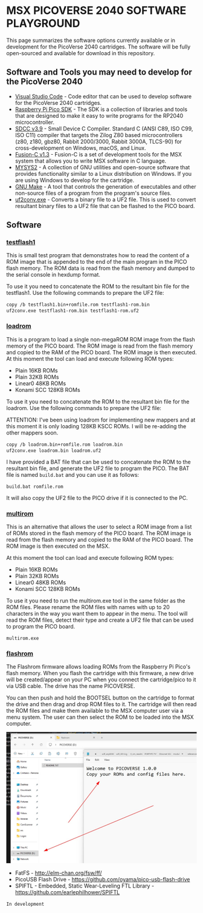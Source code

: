 # MSX PICOVERSE 2040 SOFTWARE PLAYGROUND

This page summarizes the software options currently available or in development for the PicoVerse 2040 cartridges. The software will be fully open-sourced and available for download in this repository.

## Software and Tools you may need to develop for the PicoVerse 2040

* [Visual Studio Code]( https://code.visualstudio.com/) - Code editor that can be used to develop software for the PicoVerse 2040 cartridges.
* [Raspberry Pi Pico SDK](https://github.com/raspberrypi/pico-sdk) - The SDK is a collection of libraries and tools that are designed to make it easy to write programs for the RP2040 microcontroller.  
* [SDCC v3.9](http://sdcc.sourceforge.net/) - Small Device C Compiler. Standard C (ANSI C89, ISO C99, ISO C11) compiler that targets the Zilog Z80 based microcontrollers (z80, z180, gbz80, Rabbit 2000/3000, Rabbit 3000A, TLCS-90) for cross-development on Windows, macOS, and Linux. 
* [Fusion-C v1.3](https://github.com/ericb59/FUSION-C-1.3) - Fusion-C is a set of development tools for the MSX system that allows you to write MSX software in C language.
* [MYSYS2](https://www.msys2.org/) - A collection of GNU utilities and open-source software that provides functionality similar to a Linux distribution on Windows. If you are using Windows to develop for the cartridge.
* [GNU Make](https://www.gnu.org/software/make/) - A tool that controls the generation of executables and other non-source files of a program from the program's source files.
* [uf2conv.exe](https://github.com/microsoft/uf2/) - Converts a binary file to a UF2 file. This is used to convert resultant binary files to a UF2 file that can be flashed to the PICO board. 

## Software

### [testflash1](testflash1/)

This is small test program that demonstrates how to read the content of a ROM image that is appended to the end of the main program in the PICO flash memory. The ROM data is read from the flash memory and dumped to the serial console in hexdump format.

To use it you need to concatenate the ROM to the resultant bin file for the testflash1. Use the following commands to prepare the UF2 file:

```
copy /b testflash1.bin+romfile.rom testflash1-rom.bin
uf2conv.exe testflash1-rom.bin testflash1-rom.uf2
```

### [loadrom](loadrom/dist/)

This is a program to load a single non-megaROM ROM image from the flash memory of the PICO board. The ROM image is read from the flash memory and copied to the RAM of the PICO board. The ROM image is then executed. At this moment the tool can load and execute following ROM types:

* Plain 16KB ROMs
* Plain 32KB ROMs
* Linear0 48KB ROMs
* Konami SCC 128KB ROMs

To use it you need to concatenate the ROM to the resultant bin file for the loadrom. Use the following commands to prepare the UF2 file:

ATTENTION: I've been using loadrom for implementing new mappers and at this moment it is only loading 128KB KSCC ROMs. I will be re-adding the other mappers soon.

```
copy /b loadrom.bin+romfile.rom loadrom.bin
uf2conv.exe loadrom.bin loadrom.uf2
```

I have provided a BAT file that can be used to concatenate the ROM to the resultant bin file, and generate the UF2 file to program the PICO. The BAT file is named `build.bat` and you can use it as follows:

```
build.bat romfile.rom
```
It will also copy the UF2 file to the PICO drive if it is connected to the PC.

### [multirom](multirom/)

This is an alternative that allows the user to select a ROM image from a list of ROMs stored in the flash memory of the PICO board. The ROM image is read from the flash memory and copied to the RAM of the PICO board. The ROM image is then executed on the MSX. 

At this moment the tool can load and execute following ROM types:

* Plain 16KB ROMs
* Plain 32KB ROMs
* Linear0 48KB ROMs
* Konami SCC 128KB ROMs

To use it you need to run the multirom.exe tool in the same folder as the ROM files. Please rename the ROM files with names with up to 20 characters in the way you want them to appear in the menu. The tool will read the ROM files, detect their type and create a UF2 file that can be used to program the PICO board. 

```
multirom.exe
```

### [flashrom](flashrom/)

The Flashrom firmware allows loading ROMs from the Raspberry Pi Pico's flash memory. When you flash the cartridge with this firmware, a new drive will be created/appear on your PC when you connect the cartridge/pico to it via USB cable. The drive has the name PICOVERSE.

You can then push and hold the BOOTSEL button on the cartridge to format the drive and then drag and drop ROM files to it. The cartridge will then read the ROM files and make them available to the MSX computer user via a menu system. The user can then select the ROM to be loaded into the MSX computer.

![alt text](/images/flashrom1.jpg)

* FatFS - http://elm-chan.org/fsw/ff/
* PicoUSB Flash Drive - https://github.com/oyama/pico-usb-flash-drive
* SPIFTL - Embedded, Static Wear-Leveling FTL Library - https://github.com/earlephilhower/SPIFTL

```
In development
```
